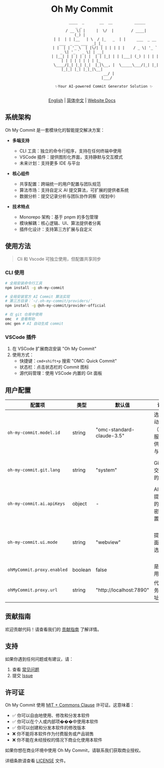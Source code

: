 <div align="center">

# Oh My Commit


```shell
                       ____  _       __  __          _____                          _ _   
                      / __ \| |     |  \/  |        / ____|                        (_) |  
                     | |  | | |__   | \  / |_   _  | |     ___  _ __ ___  _ __ ___  _| |_ 
                     | |  | | '_ \  | |\/| | | | | | |    / _ \| '_ ` _ \| '_ ` _ \| | __|
                     | |__| | | | | | |  | | |_| | | |___| (_) | | | | | | | | | | | | |_ 
                      \____/|_| |_| |_|  |_|\__, |  \_____\___/|_| |_| |_|_| |_| |_|_|\__|
                                             __/ |                                        
                                            |___/                                         
                    
                    ✨Your AI-powered Commit Generator Solution ✨
                    
```

[English](./README.md) | [简体中文](./README.zh-CN.md) | [Website Docs](https://oh-my-commit.github.io)

</div>

## 系统架构

Oh My Commit 是一套模块化的智能提交解决方案：

- **多端支持**
  - CLI 工具：独立的命令行程序，支持在任何终端中使用
  - VSCode 插件：提供图形化界面，支持静默与交互模式
  - 未来计划：支持更多 IDE 与平台

- **核心组件**
  - 共享配置：跨端统一的用户配置与团队规范
  - 算法市场：支持自定义 AI 提交算法，可扩展的提供者系统
  - 数据分析：提交记录分析与团队协作洞察（规划中）

- **技术特点**
  - Monorepo 架构：基于 pnpm 的多包管理
  - 模块解耦：核心逻辑、UI、算法提供者分离
  - 插件化设计：支持第三方扩展与自定义

## 使用方法

> Cli 和 Vscode 可独立使用，但配置共享同步

### CLI 使用

```bash
# 全局安装命令行工具
npm install -g oh-my-commit

# 全局安装官方 AI Commit 算法实现
# 第三方目录：`~/.oh-my-commit/providers/`
npm install -g @oh-my-commit/provider-official

# 在 git 仓库中使用
omc  # 查看帮助
omc gen # AI 自动生成 commit
```

### VSCode 插件

1. 在 VSCode 扩展商店安装 "Oh My Commit"
2. 使用方式：
   - 快捷键：`cmd+shift+p` 搜索 "OMC: Quick Commit"
   - 状态栏：点击状态栏的 Commit 图标
   - 源代码管理：使用 VSCode 内置的 Git 面板

## 用户配置

| 配置项                                 | 类型     | 默认值              | 说明                                              | 可选值                                                                                                                                                |
| -------------------------------------- |--------| ------------------- | ------------------------------------------------- | ----------------------------------------------------------------------------------------------------------------------------------------------------- |
| `oh-my-commit.model.id`                | string | "omc-standard-claude-3.5" | 选择自动提交（AC）服务的供应商与模型              | • `omc-standard-claude-3.5`<br>• `omc-standard-gpt-4o`      |
| `oh-my-commit.git.lang`      | string | "system"            | Git 提交信息的语言                                | • `system`: 跟随系统语言<br>• `zh_CN`: 中文提交信息<br>• `en_US`: English commit messages                                                             |
| `oh-my-commit.ai.apiKeys`              | object | -                   | AI 服务提供商的 API 密钥配置                      |                                                                                                                                                       |
| `oh-my-commit.ui.mode`                 | string | "webview"           | 提交界面模式选择                                  | • `quickInput`: 快速简单：单行输入框快速提交<br>• `webview`: 专业模式：带预览和格式化的完整编辑器                                                     |
| `ohMyCommit.proxy.enabled`             | boolean | false               | 是否启用代理                                      | `true / false`                                                                                                                                        |
| `ohMyCommit.proxy.url`                 | string | "http://localhost:7890" | 代理服务器地址                                | 任意有效的代理URL（如 "http://localhost:7890"）                                                                                                       |

## 贡献指南

欢迎贡献代码！请查看我们的 [贡献指南](CONTRIBUTING.md) 了解详情。

## 支持

如果你遇到任何问题或有建议，请：

1. 查看 [常见问题](docs/guide/faq.md)
2. 提交 [Issue](https://github.com/oh-my-commit/oh-my-commit/issues)

## 许可证

Oh My Commit 使用 [MIT + Commons Clause](./LICENSE) 许可证。这意味着：

- ✅ 你可以自由地使用、修改和分发本软件
- ✅ 你可以在个人或内部项���中使用本软件
- ✅ 你可以创建和分发本软件的修改版本
- ❌ 你不能将本软件作为付费服务或产品销售
- ❌ 你不能在未经授权的情况下商业化使用本软件

如果你想在商业环境中使用 Oh My Commit，请联系我们获取商业授权。

详细条款请查看 [LICENSE](./LICENSE) 文件。
